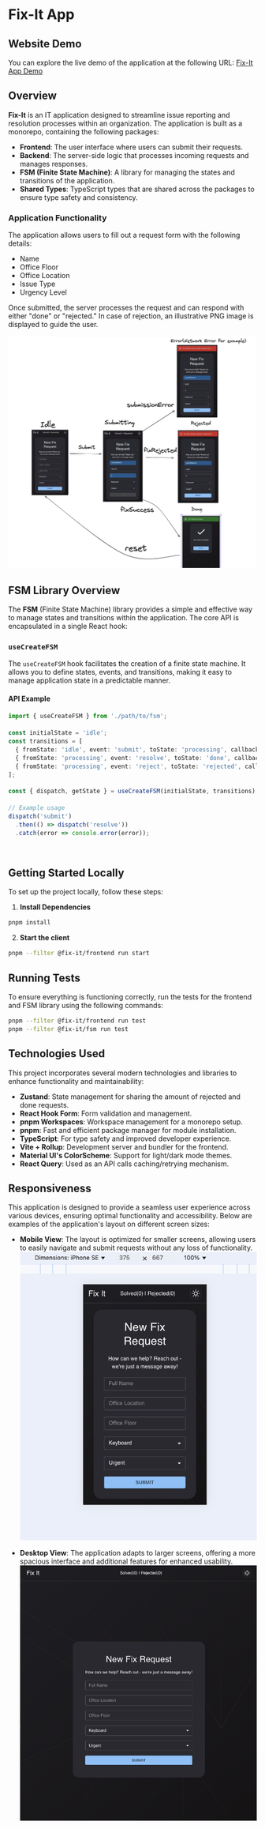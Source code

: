 # Fix-It App

## Website Demo

You can explore the live demo of the application at the following URL: [Fix-It App Demo](https://liadmadmon.github.io/fix-it)

## Overview

**Fix-It** is an IT application designed to streamline issue reporting and resolution processes within an organization. The application is built as a monorepo, containing the following packages:

- **Frontend**: The user interface where users can submit their requests.
- **Backend**: The server-side logic that processes incoming requests and manages responses.
- **FSM (Finite State Machine)**: A library for managing the states and transitions of the application.
- **Shared Types**: TypeScript types that are shared across the packages to ensure type safety and consistency.

### Application Functionality

The application allows users to fill out a request form with the following details:
- Name
- Office Floor
- Office Location
- Issue Type
- Urgency Level

Once submitted, the server processes the request and can respond with either "done" or "rejected." In case of rejection, an illustrative PNG image is displayed to guide the user.

![Illustration](./assets/flow-illustration.png) <!-- Update the path to your PNG image -->

## FSM Library Overview

The **FSM** (Finite State Machine) library provides a simple and effective way to manage states and transitions within the application. The core API is encapsulated in a single React hook:

### `useCreateFSM`

The `useCreateFSM` hook facilitates the creation of a finite state machine. It allows you to define states, events, and transitions, making it easy to manage application state in a predictable manner.

#### API Example

```typescript
import { useCreateFSM } from './path/to/fsm';

const initialState = 'idle';
const transitions = [
  { fromState: 'idle', event: 'submit', toState: 'processing', callback: () => console.log('Processing...') },
  { fromState: 'processing', event: 'resolve', toState: 'done', callback: () => console.log('Request Done') },
  { fromState: 'processing', event: 'reject', toState: 'rejected', callback: () => console.log('Request Rejected') },
];

const { dispatch, getState } = useCreateFSM(initialState, transitions);

// Example usage
dispatch('submit')
  .then(() => dispatch('resolve'))
  .catch(error => console.error(error));

```


<br />

## Getting Started Locally
To set up the project locally, follow these steps:

1. **Install Dependencies**
```bash
pnpm install
```

2. **Start the client**
```bash
pnpm --filter @fix-it/frontend run start
```

## Running Tests
To ensure everything is functioning correctly, run the tests for the frontend and FSM library using the following commands:
```bash
pnpm --filter @fix-it/frontend run test
pnpm --filter @fix-it/fsm run test
```

## Technologies Used

This project incorporates several modern technologies and libraries to enhance functionality and maintainability:

- **Zustand**: State management for sharing the amount of rejected and done requests.
- **React Hook Form**: Form validation and management.
- **pnpm Workspaces**: Workspace management for a monorepo setup.
- **pnpm**: Fast and efficient package manager for module installation.
- **TypeScript**: For type safety and improved developer experience.
- **Vite + Rollup**: Development server and bundler for the frontend.
- **Material UI's ColorScheme**: Support for light/dark mode themes.
- **React Query**: Used as an API calls caching/retrying mechanism.

## Responsiveness

This application is designed to provide a seamless user experience across various devices, ensuring optimal functionality and accessibility. Below are examples of the application's layout on different screen sizes:

- **Mobile View**: The layout is optimized for smaller screens, allowing users to easily navigate and submit requests without any loss of functionality.
  ![Mobile View](./assets/mobile.png)

- **Desktop View**: The application adapts to larger screens, offering a more spacious interface and additional features for enhanced usability.
  ![Desktop View](./assets/desktop.png)
